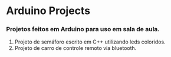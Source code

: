 # Arduino Projects

### Projetos feitos em Arduino para uso em sala de aula.

1. Projeto de semáforo escrito em C++ utilizando leds coloridos.
1. Projeto de carro de controle remoto via bluetooth.